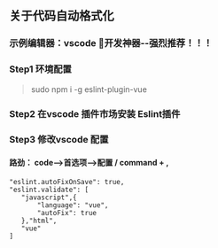 ## 关于代码自动格式化
 ### 示例编辑器：vscode  开发神器--强烈推荐！！！
 ### Step1 环境配置

> sudo npm i -g eslint-plugin-vue

### Step2 在vscode 插件市场安装 Eslint插件
### Step3 修改vscode 配置
#### 路劲： code-->首选项-->配置  /  command + ,
 ```
"eslint.autoFixOnSave": true,
"eslint.validate": [
    "javascript",{
        "language": "vue",
        "autoFix": true
    },"html",
    "vue"
]
```